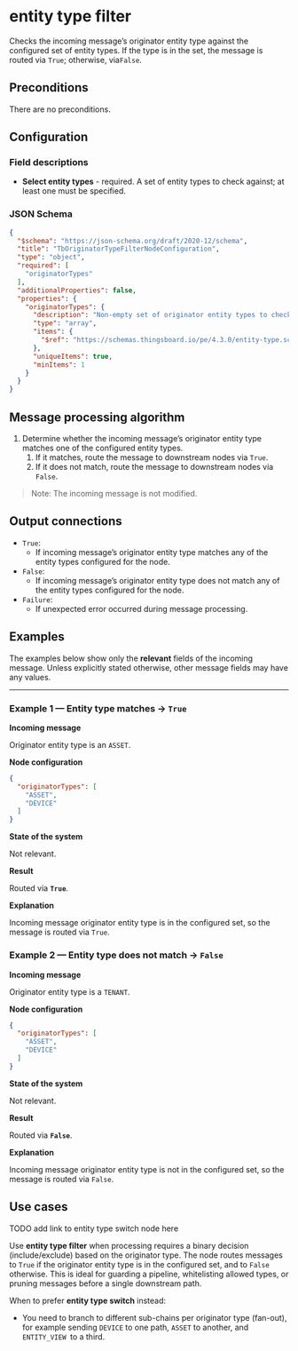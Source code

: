 # entity type filter

Checks the incoming message’s originator entity type against the configured set of entity types. If the type is in the set, the message is routed via `True`; otherwise, via`False`.

## Preconditions

There are no preconditions.

## Configuration

### Field descriptions

* **Select entity types** - required. A set of entity types to check against; at least one must be specified.

### JSON Schema

```json
{
  "$schema": "https://json-schema.org/draft/2020-12/schema",
  "title": "TbOriginatorTypeFilterNodeConfiguration",
  "type": "object",
  "required": [
    "originatorTypes"
  ],
  "additionalProperties": false,
  "properties": {
    "originatorTypes": {
      "description": "Non-empty set of originator entity types to check against.",
      "type": "array",
      "items": {
        "$ref": "https://schemas.thingsboard.io/pe/4.3.0/entity-type.schema.json"
      },
      "uniqueItems": true,
      "minItems": 1
    }
  }
}
```

## Message processing algorithm

1. Determine whether the incoming message’s originator entity type matches one of the configured entity types.
    1. If it matches, route the message to downstream nodes via `True`.
    2. If it does not match, route the message to downstream nodes via `False`.

> Note: The incoming message is not modified.

## Output connections

* `True`:
    * If incoming message’s originator entity type matches any of the entity types configured for the node.
* `False`:
    * If incoming message’s originator entity type does not match any of the entity types configured for the node.
* `Failure`:
    * If unexpected error occurred during message processing.

## Examples

The examples below show only the **relevant** fields of the incoming message. Unless explicitly stated otherwise, other message fields may have any values.

---

### Example 1 — Entity type matches → `True`

**Incoming message**

Originator entity type is an `ASSET`.

**Node configuration**

```json
{
  "originatorTypes": [
    "ASSET",
    "DEVICE"
  ]
}
```

**State of the system**

Not relevant.

**Result**

Routed via **`True`**.

**Explanation**

Incoming message originator entity type is in the configured set, so the message is routed via `True`.

### Example 2 — Entity type does not match → `False`

**Incoming message**

Originator entity type is a `TENANT`.

**Node configuration**

```json
{
  "originatorTypes": [
    "ASSET",
    "DEVICE"
  ]
}
```

**State of the system**

Not relevant.

**Result**

Routed via **`False`**.

**Explanation**

Incoming message originator entity type is not in the configured set, so the message is routed via `False`.

## Use cases

TODO add link to entity type switch node here

Use **entity type filter** when processing requires a binary decision (include/exclude) based on the originator type. The node routes messages to `True` if the originator entity
type is in the configured set, and to `False` otherwise. This is ideal for guarding a pipeline, whitelisting allowed types, or pruning messages before a single downstream path.

When to prefer **entity type switch** instead:

- You need to branch to different sub-chains per originator type (fan-out), for example sending `DEVICE` to one path, `ASSET` to another, and `ENTITY_VIEW `to a third.
